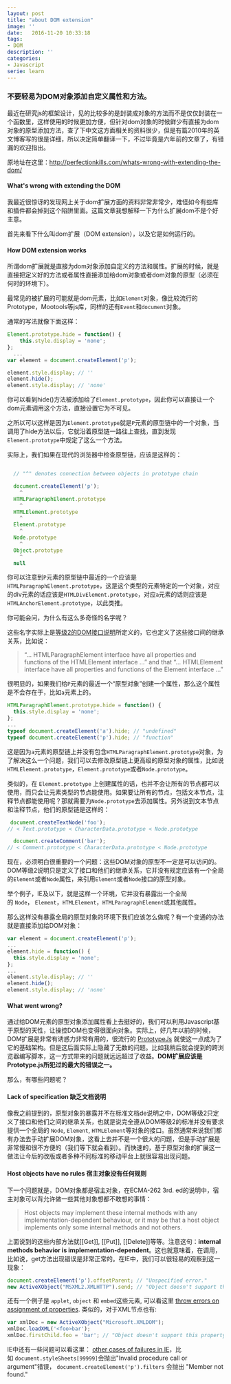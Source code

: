 ```yaml
---
layout: post
title: "about DOM extension"
image: ''
date:   2016-11-20 10:33:18
tags:
- DOM
description: ''
categories:
- Javascript
serie: learn
---
```


### 不要轻易为DOM对象添加自定义属性和方法。

最近在研究js的框架设计，见的比较多的是封装成对象的方法而不是仅仅封装在一个函数里，这样使用的时候更加方便，但针对dom对象的时候鲜少有直接为dom对象的原型添加方法，查了下中文这方面相关的资料很少，但是有篇2010年的英文博客写的很是详细，所以决定简单翻译一下，不过毕竟是六年前的文章了，有错漏的欢迎指出。

原地址在这里：http://perfectionkills.com/whats-wrong-with-extending-the-dom/

#### What's wrong with extending the DOM

我最近很惊讶的发现网上关于dom扩展方面的资料非常非常少，难怪如今有些库和插件都会掉到这个陷阱里面。这篇文章我想解释一下为什么扩展dom不是个好主意。

首先来看下什么叫dom扩展（DOM extension），以及它是如何运行的。

#### How DOM extension works

所谓dom扩展就是直接为dom对象添加自定义的方法和属性。扩展的时候，就是直接把定义好的方法或者属性直接添加给dom对象或者dom对象的原型（必须在何时的环境下）。

最常见的被扩展的可能就是dom元素，比如`Element`对象，像比较流行的Prototype，Mootools等js库，同样的还有`Event`和`document`对象。

通常的写法就像下面这样：

```javascript
Element.prototype.hide = function() {
    this.style.display = 'none';
};
  ...
var element = document.createElement('p');

element.style.display; // ''
element.hide();
element.style.display; // 'none'
```

你可以看到hide()方法被添加给了`Element.prototype`，因此你可以直接让一个dom元素调用这个方法，直接设置它为不可见。

之所以可以这样是因为`Element.prototype`就是`P`元素的原型链中的一个对象，当调用了hide方法以后，它就沿着原型链一路往上查找，直到发现`Element.prototype`中规定了这么一个方法。

实际上，我们如果在现代的浏览器中检查原型链，应该是这样的：

```javascript

  // "^" denotes connection between objects in prototype chain

  document.createElement('p');
    ^
  HTMLParagraphElement.prototype
    ^
  HTMLElement.prototype
    ^
  Element.prototype
    ^
  Node.prototype
    ^
  Object.prototype
    ^
  null
```

你可以注意到`P`元素的原型链中最近的一个应该是`HTMLParagraphElement.prototype`，这是这个类型的元素特定的一个对象，对应的div元素的话应该是`HTMLDivElement.prototype`，对应`a`元素的话则应该是`HTMLAnchorElement.prototype`，以此类推。

你可能会问，为什么有这么多奇怪的名字呢？

这些名字实际上是[等级2的DOM接口说明](https://www.w3.org/TR/DOM-Level-2-HTML/html.html#ID-798055546)所定义的，它也定义了这些接口间的继承关系，比如说：

> “… HTMLParagraphElement interface have all properties and functions of the HTMLElement interface …” and that “… HTMLElement interface have all properties and functions of the Element interface …”

很明显的，如果我们给`P`元素的最近一个“原型对象”创建一个属性，那么这个属性是不会存在于，比如`a`元素上的。

```javascript
HTMLParagraphElement.prototype.hide = function() {
  this.style.display = 'none';
};
...
typeof document.createElement('a').hide; // "undefined"
typeof document.createElement('p').hide; // "function"
```

这是因为`a`元素的原型链上并没有包含`HTMLParagraphElement.prototype`对象，为了解决这么一个问题，我们可以去修改原型链上更高级的原型对象的属性，比如说`HTMLElement.prototype`，`Element.prototype`或者`Node.prototype`。

类似的，在 `Element.prototype` 上创建属性的话，也并不会让所有的节点都可以使用，而只会让元素类型的节点能使用。如果要让所有的节点，包括文本节点，注释节点都能使用呢？那就需要为`Node.prototype`去添加属性。另外说到文本节点和注释节点，他们的原型链是这样的：

```javascript
 document.createTextNode('foo'); 
// < Text.prototype < CharacterData.prototype < Node.prototype

  document.createComment('bar'); 
// < Comment.prototype < CharacterData.prototype < Node.prototype
```

现在，必须明白很重要的一个问题：这些DOM对象的原型不一定是可以访问的。DOM等级2说明只是定义了接口和他们的继承关系，它并没有规定应该有一个全局的`Element`或者`Node`属性，来引用`Element`或者`Node`接口的原型对象。

举个例子，IE及以下，就是这样一个环境，它并没有暴露出一个全局的 `Node`， `Element`，`HTMLElement`，`HTMLParagraphElement`或其他属性。

那么这样没有暴露全局的原型对象的环境下我们应该怎么做呢？有一个变通的办法就是直接添加给DOM对象：

```javascript
var element = document.createElement('p');
...
element.hide = function() {
  this.style.display = 'none';
};
...
element.style.display; // ''
element.hide();
element.style.display; // 'none'
```

#### What went wrong?

通过给DOM元素的原型对象添加属性看上去挺好的，我们可以利用Javascript基于原型的天性，让操控DOM也变得很面向对象。实际上，好几年以前的时候，DOM扩展是非常有诱惑力非常有用的，很流行的 [PrototypeJs](http://prototypejs.org/) 就使这一点成为了它的基础架构。但是这后面实际上隐藏了无数的问题。比如我稍后就会提到的跨浏览器编写脚本，这一方式带来的问题就远远超过了收益。**DOM扩展应该是Prototype.js所犯过的最大的错误之一。**

那么，有哪些问题呢？

#### Lack of specification 缺乏文档说明

像我之前提到的，原型对象的暴露并不在标准文档de说明之中，DOM等级2只定义了接口和他们之间的继承关系，也就是说完全遵从DOM等级2的标准并没有要求提供一个全局的 `Node`, `Element`, `HTMLElement`等对象的接口。虽然通常来说我们都有办法去手动扩展DOM对象，这看上去并不是一个很大的问题，但是手动扩展是非常慢和很不方便的（我们等下就会看到）。而快速的，基于原型对象的扩展这一做法让今后的改版或者多种不同标准的移动平台上就很容易出现问题。

#### Host objects have no rules 宿主对象没有任何规则

下一个问题就是，DOM对象都是宿主对象，在ECMA-262 3rd. ed的说明中，宿主对象可以背允许做一些其他对象想都不敢想的事情：

> Host objects may implement these internal methods with any implementation-dependent behaviour, or it may be that a host object implements only some internal methods and not others.

上面说到的这些内部方法就[[Get]], [[Put]], [[Delete]]等等。注意这句：**internal methods behavior is implementation-dependent**。这也就意味着，在调用，比如说，get方法出现错误是非常正常的。在IE中，我们可以很轻易的观察到这一现象：

```javascript
document.createElement('p').offsetParent; // "Unspecified error."
new ActiveXObject("MSXML2.XMLHTTP").send; // "Object doesn't support this property or method
```

还有一个例子是 `applet`, `object` 和 `embed`这些元素, 可以看这里 [throw errors on assignment of properties](http://github.com/jquery/jquery/commit/59802928566b6be3a66d65e77c2418fff37e6f5f). 类似的，对于XML节点也有:

```javascript
var xmlDoc = new ActiveXObject("Microsoft.XMLDOM");
xmlDoc.loadXML('<foo>bar');
xmlDoc.firstChild.foo = 'bar'; // "Object doesn't support this property or method"
```

IE中还有一些问题可以看这里： [other cases of failures in IE](http://jibbering.com/faq/notes/code-guidelines/#hostObjects)，比如 `document.styleSheets[99999]`会抛出"Invalid procedure call or argument"错误， `document.createElement('p').filters` 会抛出 "Member not found."